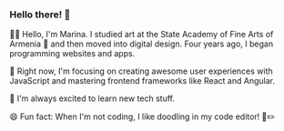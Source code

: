 ### Hello there! 👋

👩‍💻 Hello, I'm Marina. I studied art at the State Academy of Fine Arts of Armenia 🎨 and then moved into digital design. Four years ago, I began programming websites and apps.

🔭 Right now, I'm focusing on creating awesome user experiences with JavaScript and mastering frontend frameworks like React and Angular.

🌱 I'm always excited to learn new tech stuff.

😄 Fun fact: When I'm not coding, I like doodling in my code editor! 🎨✏️

